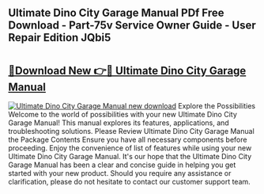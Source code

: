 ## Ultimate Dino City Garage Manual PDf Free Download - Part-75v Service Owner Guide - User Repair Edition JQbi5

# <h2><a href="http://bc26155.oget.top/?id=Ultimate+Dino+City+Garage+Manual">🔗Download New 👉🔴 Ultimate Dino City Garage Manual</a></h2>

[![Ultimate Dino City Garage Manual new download](https://i.imgur.com/5g1atiW.png)](http://bc26155.oget.top/?id=Ultimate+Dino+City+Garage+Manual)
Explore the Possibilities Welcome to the world of possibilities with your new Ultimate Dino City Garage Manual! This manual explores its features, applications, and troubleshooting solutions. Please Review Ultimate Dino City Garage Manual the Package Contents Ensure you have all necessary components before proceeding. Enjoy the convenience of list of features while using your new Ultimate Dino City Garage Manual. It's our hope that the Ultimate Dino City Garage Manual has been a clear and concise guide in helping you get started with your new product. Should you require any assistance or clarification, please do not hesitate to contact our customer support team.
